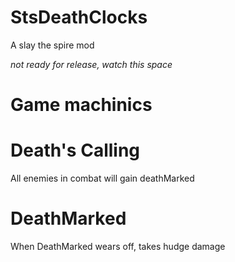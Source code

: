 # StsDeathClocks
A slay the spire mod

*not ready for release, watch this space*

# Game machinics

# Death's Calling 
All enemies in combat will gain deathMarked

# DeathMarked
When DeathMarked wears off, takes hudge damage
